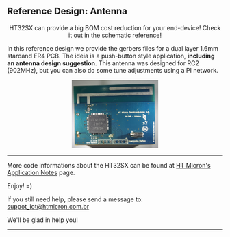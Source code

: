 ## Reference Design: Antenna
<div align="center">
HT32SX can provide a big BOM cost reduction for your end-device! Check it out in the schematic reference!
</div>

In this reference design we provide the gerbers files for a dual layer 1.6mm stardand FR4 PCB. The ideia is a push-button style application, **including an antenna design suggestion**. This antenna was designed for RC2 (902MHz), but you can also do some tune adjustments using a PI network.

<div align="center">
  <img src="pcb_antenna.jpg" width="40%">
</div>

---

More code informations about the HT32SX can be found at [HT Micron's Application Notes](https://htmicron.github.io/index.html) page.

Enjoy! =)

If you still need help, please send a message to: suppot_iot@htmicron.com.br 

We'll be glad in help you!

---
